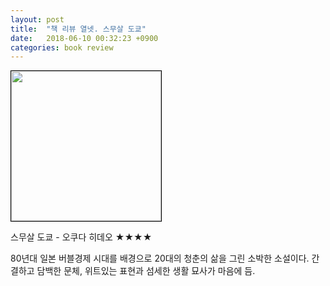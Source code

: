 ```yaml
---
layout: post
title:  "책 리뷰 열넷. 스무살 도쿄"
date:   2018-06-10 00:32:23 +0900
categories: book review
---
```

<img width=240px style="border:1px solid black;" src="https://shopping-phinf.pstatic.net/main_3247772/32477725449.20220527041138.jpg?type=w300">

스무살 도쿄 - 오쿠다 히데오 ★★★★

80년대 일본 버블경제 시대를 배경으로 20대의 청춘의 삶을 그린 소박한 소설이다. 간결하고 담백한 문체, 위트있는 표현과 섬세한 생활 묘사가 마음에 듬.
